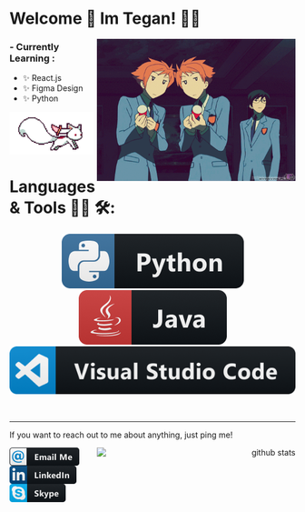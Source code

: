 # Welcome 👋 Im Tegan! 👩‍💻

<img align="right" height="250" width="350" alt="welcome gif with party poppers" src="https://raw.githubusercontent.com/teganjennings/teganjennings/main/assets/welcome.gif" />

### - Currently Learning :

- ✨ React.js
- ✨ Figma Design
- ✨ Python

<img align="center" height="75" alt="kyubey running gif" src="https://raw.githubusercontent.com/teganjennings/teganjennings/main/assets/kyubey.gif" />

# Languages & Tools 👨‍💻 🛠:

<p align="center">
  <!-- For more icons please follow  https://github.com/MikeCodesDotNET/ColoredBadges -->
  <img src="https://raw.githubusercontent.com/teganjennings/teganjennings/main/assets/icons/python.png" alt="python icon" />
  <img src="https://raw.githubusercontent.com/teganjennings/teganjennings/main/assets/icons/java.png" alt="java icon" />
  <img src="https://raw.githubusercontent.com/teganjennings/teganjennings/main/assets/icons/visualstudio_code.png" alt="visualstudio_code" />
</p>
</br>

<hr width="100%" size="2">
<p>If you want to reach out to me about anything, just ping me!</p>
<div>
<div align="right" width="50%">
<a href="https://github.com/teganjennings/github-readme-stats">
  <img align="right" height="250" width="350" alt="github stats" src="https://github-readme-stats.vercel.app/api?username=teganjennings&&show_icons=true&theme=dracula" />
</a>
</div>
<div align="left" width="50%">

<a href="mailto:teganjennings1@hotmail.com">
  <img align="left" alt="email me icon" src="https://raw.githubusercontent.com/teganjennings/teganjennings/main/assets/contact/email_me.png" />
</a>

<a href="https://www.linkedin.com/in/teganjennings/">
  <img align="left" alt="github stats" src="https://raw.githubusercontent.com/teganjennings/teganjennings/main/assets/contact/linkedin.png" />
</a>

<a href="https://join.skype.com/invite/EZPsibmc1UPf">
  <img align="rigleftht" alt="github stats" src="https://raw.githubusercontent.com/teganjennings/teganjennings/main/assets/contact/skype.png" />
</a>
</div>
</div>
